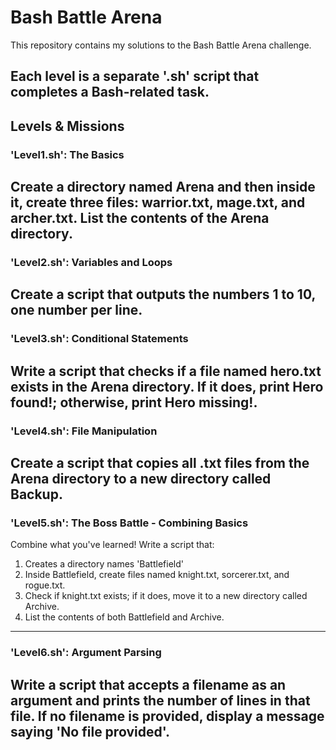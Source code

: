 # Bash Battle Arena

This repository contains my solutions to the Bash Battle Arena challenge.

Each level is a separate '.sh' script that completes a Bash-related task.
---

## Levels & Missions
### 'Level1.sh': The Basics
Create a directory named Arena and then inside it, create three files: warrior.txt, mage.txt, and archer.txt. List the contents of the Arena directory.
---

### 'Level2.sh': Variables and Loops
Create a script that outputs the numbers 1 to 10, one number per line.
---

### 'Level3.sh': Conditional Statements
Write a script that checks if a file named hero.txt exists in the Arena directory. If it does, print Hero found!; otherwise, print Hero missing!.
---

### 'Level4.sh': File Manipulation
Create a script that copies all .txt files from the Arena directory to a new directory called Backup.
---

### 'Level5.sh': The Boss Battle - Combining Basics
Combine what you've learned! Write a script that:

1. Creates a directory names 'Battlefield'
2. Inside Battlefield, create files named knight.txt, sorcerer.txt, and rogue.txt.
3. Check if knight.txt exists; if it does, move it to a new directory called Archive.
4. List the contents of both Battlefield and Archive.
---

### 'Level6.sh': Argument Parsing
Write a script that accepts a filename as an argument and prints the number of lines in that file. If no filename is provided, display a message saying 'No file provided'.
---